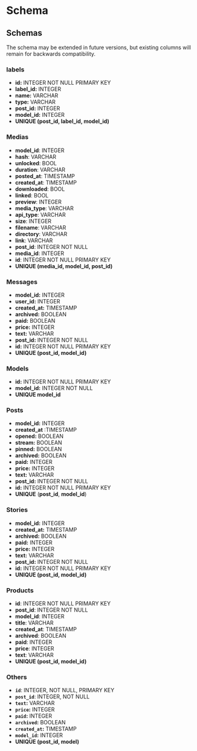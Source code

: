 # Schema

## Schemas

The schema may be extended in future versions, but existing columns will remain for backwards compatibility.

### labels

* **id:** INTEGER NOT NULL PRIMARY KEY
* **label\_id:** INTEGER
* **name:** VARCHAR
* **type:** VARCHAR
* **post\_id:** INTEGER
* **model\_id:** INTEGER
* **UNIQUE (post\_id, label\_id, model\_id)**

### Medias

* **model\_id**: INTEGER
* **hash**: VARCHAR
* **unlocked**: BOOL
* **duration**: VARCHAR
* **posted\_at**: TIMESTAMP
* **created\_at**: TIMESTAMP
* **downloaded**: BOOL
* **linked**: BOOL
* **preview**: INTEGER
* **media\_type**: VARCHAR
* **api\_type**: VARCHAR
* **size**: INTEGER
* **filename**: VARCHAR
* **directory**: VARCHAR
* **link**: VARCHAR
* **post\_id**: INTEGER NOT NULL
* **media\_id**: INTEGER
* **id**: INTEGER NOT NULL PRIMARY KEY
* **UNIQUE (media\_id, model\_id, post\_id)**

### Messages

* **model\_id:** INTEGER
* **user\_id:**  INTEGER
* **created\_at:**  TIMESTAMP
* **archived:**  BOOLEAN
* **paid:**  BOOLEAN
* **price:**  INTEGER
* **text:**  VARCHAR
* **post\_id:**  INTEGER NOT NULL
* **id:**  INTEGER NOT NULL PRIMARY KEY
* **UNIQUE (post\_id, model\_id)**

### Models

* **id:** INTEGER NOT NULL PRIMARY KEY
* **model\_id:** INTEGER NOT NULL&#x20;
* **UNIQUE model\_id**



### **Posts**

* **model\_id:** INTEGER
* **created\_at** :TIMESTAMP
* **opened:** BOOLEAN
* **stream:** BOOLEAN
* **pinned:** BOOLEAN
* **archived:** BOOLEAN
* **paid:** INTEGER
* **price:** INTEGER
* **text:** VARCHAR
* **post\_id:** INTEGER NOT NULL
* **id:** INTEGER NOT NULL PRIMARY KEY
* **UNIQUE** (**post\_id**, **model\_id**)

### Stories

* **model\_id:**  INTEGER
* **created\_at:**  TIMESTAMP
* **archived:**  BOOLEAN
* **paid:**  INTEGER
* **price:**  INTEGER
* **text:**  VARCHAR
* **post\_id:**  INTEGER NOT NULL
* **id:**  INTEGER NOT NULL PRIMARY KEY
* **UNIQUE (post\_id, model\_id)**



### &#x20;Products

* **id**: INTEGER NOT NULL PRIMARY KEY&#x20;
* **post\_id**: INTEGER NOT NULL&#x20;
* **model\_id**: INTEGER&#x20;
* **title**: VARCHAR&#x20;
* **created\_at**: TIMESTAMP&#x20;
* **archived**: BOOLEAN&#x20;
* **paid**: INTEGER&#x20;
* **price**: INTEGER
* **text**: VARCHAR&#x20;
* **UNIQUE (post\_id, model\_id)**



### Others

* **`id`**: INTEGER, NOT NULL, PRIMARY KEY
* **`post_id`**: INTEGER, NOT NULL
* **`text`:** VARCHAR
* **`price`:** INTEGER
* **`paid`:** INTEGER
* **`archived`:** BOOLEAN
* **`created_at`:** TIMESTAMP
* **`model_id`:** INTEGER
* **UNIQUE (post\_id, model)**
